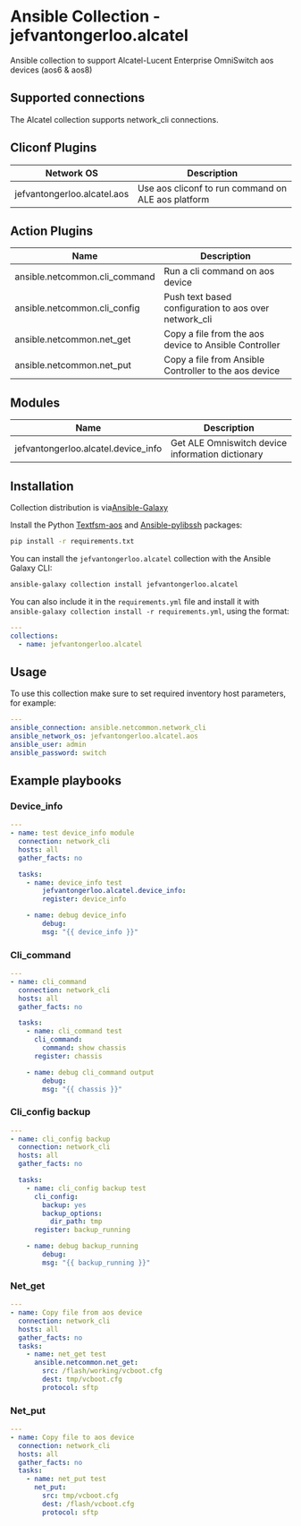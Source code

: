 # Ansible Collection - jefvantongerloo.alcatel

Ansible collection to support Alcatel-Lucent Enterprise OmniSwitch aos devices (aos6 &amp; aos8)

## Supported connections

The Alcatel collection supports network_cli connections.

## Cliconf Plugins

| Network OS                | Description                                                               |
|---------------------------|---------------------------------------------------------------------------|
| jefvantongerloo.alcatel.aos   | Use aos cliconf to run command on ALE aos platform                        |

## Action Plugins

| Name                           | Description                                                          |
|--------------------------------|----------------------------------------------------------------------|
| ansible.netcommon.cli_command  | Run a cli command on aos device                                      |
| ansible.netcommon.cli_config   | Push text based configuration to aos over network_cli                |
| ansible.netcommon.net_get      | Copy a file from the aos device to Ansible Controller                |
| ansible.netcommon.net_put      | Copy a file from Ansible Controller to the aos device                |

## Modules

| Name                              | Description                                                       |
|-----------------------------------|-------------------------------------------------------------------|
|  jefvantongerloo.alcatel.device_info  | Get ALE Omniswitch device information dictionary                  |

## Installation

Collection distribution is via[Ansible-Galaxy](https://galaxy.ansible.com/jefvantongerloo/alcatel)

Install the Python [Textfsm-aos](https://github.com/jefvantongerloo/textfsm-aos) and [Ansible-pylibssh](https://github.com/ansible/pylibssh) packages:

```bash
pip install -r requirements.txt
```

You can install the `jefvantongerloo.alcatel` collection with the Ansible Galaxy CLI:

```bash
ansible-galaxy collection install jefvantongerloo.alcatel
```

You can also include it in the `requirements.yml` file and install it with `ansible-galaxy collection install -r requirements.yml`, using the format:

```yaml
---
collections:
  - name: jefvantongerloo.alcatel
```

## Usage

To use this collection make sure to set required inventory host parameters, for example:

```yaml
---
ansible_connection: ansible.netcommon.network_cli
ansible_network_os: jefvantongerloo.alcatel.aos
ansible_user: admin
ansible_password: switch
```

## Example playbooks

### Device_info

```yaml
---
- name: test device_info module
  connection: network_cli
  hosts: all
  gather_facts: no

  tasks:
    - name: device_info test
        jefvantongerloo.alcatel.device_info:
        register: device_info

    - name: debug device_info
        debug:
        msg: "{{ device_info }}"
```

### Cli_command

```yaml
---
- name: cli_command
  connection: network_cli
  hosts: all
  gather_facts: no

  tasks:
    - name: cli_command test
      cli_command:
        command: show chassis
      register: chassis

    - name: debug cli_command output
        debug:
        msg: "{{ chassis }}"
```

### Cli_config backup

```yaml
---
- name: cli_config backup
  connection: network_cli
  hosts: all
  gather_facts: no

  tasks:
    - name: cli_config backup test
      cli_config:
        backup: yes
        backup_options:
          dir_path: tmp
      register: backup_running

    - name: debug backup_running
        debug:
        msg: "{{ backup_running }}"
```

### Net_get

```yaml
---
- name: Copy file from aos device
  connection: network_cli
  hosts: all
  gather_facts: no
  tasks:
    - name: net_get test
      ansible.netcommon.net_get:
        src: /flash/working/vcboot.cfg
        dest: tmp/vcboot.cfg
        protocol: sftp
```

### Net_put

```yaml
---
- name: Copy file to aos device
  connection: network_cli
  hosts: all
  gather_facts: no
  tasks:
    - name: net_put test
      net_put:
        src: tmp/vcboot.cfg
        dest: /flash/vcboot.cfg
        protocol: sftp
```
